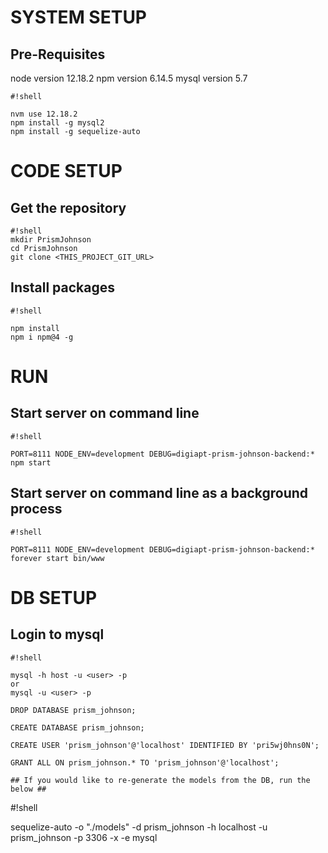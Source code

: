 # SYSTEM SETUP #

## Pre-Requisites ##
node version 12.18.2
npm version 6.14.5
mysql version 5.7


```
#!shell

nvm use 12.18.2
npm install -g mysql2
npm install -g sequelize-auto

```

# CODE SETUP #
## Get the repository ##
```
#!shell
mkdir PrismJohnson
cd PrismJohnson
git clone <THIS_PROJECT_GIT_URL>

```

## Install packages ##

```
#!shell

npm install
npm i npm@4 -g

```

# RUN #
## Start server on command line ##

```
#!shell

PORT=8111 NODE_ENV=development DEBUG=digiapt-prism-johnson-backend:* npm start

```

## Start server on command line as a background process ##

```
#!shell

PORT=8111 NODE_ENV=development DEBUG=digiapt-prism-johnson-backend:* forever start bin/www 

```

# DB SETUP #
## Login to mysql ##

```
#!shell

mysql -h host -u <user> -p
or
mysql -u <user> -p

DROP DATABASE prism_johnson;

CREATE DATABASE prism_johnson;

CREATE USER 'prism_johnson'@'localhost' IDENTIFIED BY 'pri5wj0hns0N';

GRANT ALL ON prism_johnson.* TO 'prism_johnson'@'localhost';

## If you would like to re-generate the models from the DB, run the below ##

```
#!shell

sequelize-auto -o "./models" -d prism_johnson -h localhost -u prism_johnson -p 3306 -x <password> -e mysql

```